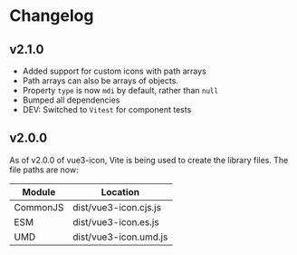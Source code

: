# Changelog

## v2.1.0

-   Added support for custom icons with path arrays
-   Path arrays can also be arrays of objects.
-   Property `type` is now `mdi` by default, rather than `null`
-   Bumped all dependencies
-   DEV: Switched to `Vitest` for component tests

## v2.0.0

As of v2.0.0 of vue3-icon, Vite is being used to create the library files. The file paths are now:

| Module   | Location              |
| -------- | --------------------- |
| CommonJS | dist/vue3-icon.cjs.js |
| ESM      | dist/vue3-icon.es.js  |
| UMD      | dist/vue3-icon.umd.js |
